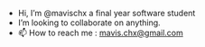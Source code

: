 - Hi, I’m @mavischx a final year software student 
- I’m looking to collaborate on anything.
- 📫 How to reach me : mavis.chx@gmail.com


